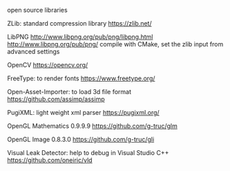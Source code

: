 open source libraries

ZLib: standard compression library
https://zlib.net/

LibPNG
http://www.libpng.org/pub/png/libpng.html
http://www.libpng.org/pub/png/
compile with CMake, set the zlib input from advanced settings

OpenCV
https://opencv.org/

FreeType: to render fonts
https://www.freetype.org/

Open-Asset-Importer: to load 3d file format
https://github.com/assimp/assimp

PugiXML: light weight xml parser
https://pugixml.org/

OpenGL Mathematics 0.9.9.9
https://github.com/g-truc/glm

OpenGL Image 0.8.3.0
https://github.com/g-truc/gli


Visual Leak Detector: help to debug in Visual Studio C++
https://github.com/oneiric/vld
